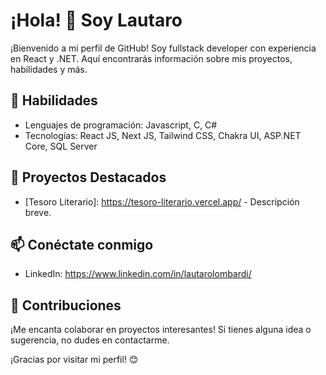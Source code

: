 # ¡Hola! 👋 Soy Lautaro

¡Bienvenido a mi perfil de GitHub! Soy fullstack developer con experiencia en React y .NET. Aquí encontrarás información sobre mis proyectos, habilidades y más.

## 🚀 Habilidades

- Lenguajes de programación: Javascript, C, C#
- Tecnologías: React JS, Next JS, Tailwind CSS, Chakra UI, ASP.NET Core, SQL Server

## 🌱 Proyectos Destacados

- [Tesoro Literario]: https://tesoro-literario.vercel.app/ - Descripción breve.

## 📫 Conéctate conmigo

- LinkedIn: https://www.linkedin.com/in/lautarolombardi/

## 🤝 Contribuciones

¡Me encanta colaborar en proyectos interesantes! Si tienes alguna idea o sugerencia, no dudes en contactarme.

¡Gracias por visitar mi perfil! 😊

